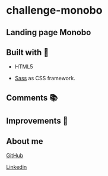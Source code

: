 # challenge-monobo

## Landing page Monobo 



## Built with 🚀

- HTML5
* [Sass](https://sass-lang.com/) as CSS framework.

## Comments 📚

## Improvements 📝


## About me

[GitHub](https://github.com/mireiasuefra)

[Linkedin](https://www.linkedin.com/in/mireia-s-0845661a4/)